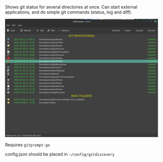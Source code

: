 Shows git status for several directories at once. Can start external applications, and do simple git commands (status, log and diff).

![alt text](https://github.com/hultan/gitdiscover/blob/master/assets/gitdiscover.png?raw=true)

Requires ```gitprompt-go```

config.json should be placed in ```~/config/gitdiscovery```
